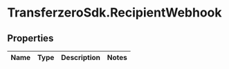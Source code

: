 # TransferzeroSdk.RecipientWebhook

## Properties
Name | Type | Description | Notes
------------ | ------------- | ------------- | -------------


